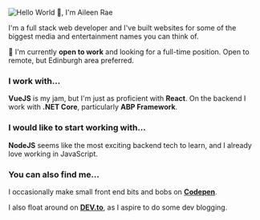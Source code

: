 ![Hello World 👋, I'm Aileen Rae](https://dev-to-uploads.s3.amazonaws.com/uploads/articles/cq7t2lpu3mi5ti5dawk4.png)

I'm a full stack web developer and I've built websites for some of the biggest media and entertainment names you can think of.

💼 I'm currently **open to work** and looking for a full-time position. Open to remote, but Edinburgh area preferred.


### I work with...

**VueJS** is my jam, but I'm just as proficient with **React**. On the backend I work with **.NET Core**, particularly **ABP Framework**.

### I would like to start working with...

**NodeJS** seems like the most exciting backend tech to learn, and I already love working in JavaScript.

### You can also find me...

I occasionally make small front end bits and bobs on [**Codepen**](https://codepen.io/aileen-r).

I also float around on [**DEV.to**](https://dev.to/aileenr), as I aspire to do some dev blogging.

<!--
**aileen-r/aileen-r** is a ✨ _special_ ✨ repository because its `README.md` (this file) appears on your GitHub profile.

Here are some ideas to get you started:

- 🔭 I’m currently working on ...
- 🌱 I’m currently learning ...
- 👯 I’m looking to collaborate on ...
- 🤔 I’m looking for help with ...
- 💬 Ask me about ...
- 📫 How to reach me: ...
- 😄 Pronouns: ...
- ⚡ Fun fact: ...
-->
